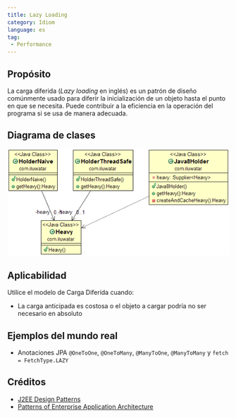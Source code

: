 ```yaml
---
title: Lazy Loading
category: Idiom
language: es
tag:
 - Performance
---
```


## Propósito
La carga diferida (*Lazy loading* en inglés) es un patrón de diseño comúnmente usado para diferir
la inicialización de un objeto hasta el punto en que se necesita. Puede
contribuir a la eficiencia en la operación del programa si se usa de manera adecuada.

## Diagrama de clases
![alt text](../../../lazy-loading/etc/lazy-loading.png "Lazy Loading")

## Aplicabilidad
Utilice el modelo de Carga Diferida cuando:

* La carga anticipada es costosa o el objeto a cargar podría no ser necesario en absoluto

## Ejemplos del mundo real

* Anotaciones JPA `@OneToOne`, `@OneToMany`, `@ManyToOne`, `@ManyToMany` y `fetch = FetchType.LAZY`

## Créditos

* [J2EE Design Patterns](https://www.amazon.com/gp/product/0596004273/ref=as_li_tl?ie=UTF8&camp=1789&creative=9325&creativeASIN=0596004273&linkCode=as2&tag=javadesignpat-20&linkId=48d37c67fb3d845b802fa9b619ad8f31)
* [Patterns of Enterprise Application Architecture](https://www.amazon.com/gp/product/0321127420/ref=as_li_tl?ie=UTF8&camp=1789&creative=9325&creativeASIN=0321127420&linkCode=as2&tag=javadesignpat-20&linkId=d9f7d37b032ca6e96253562d075fcc4a)
